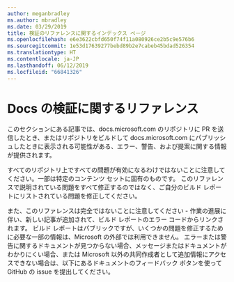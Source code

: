 ```yaml
---
author: meganbradley
ms.author: mbradley
ms.date: 03/29/2019
title: 検証のリファレンスに関するインデックス ページ
ms.openlocfilehash: e6e3622cbfd650f74f11a080926ce2b5c9e576b6
ms.sourcegitcommit: 1e53d17639277bebd89b2e7cabeb45bdad526354
ms.translationtype: HT
ms.contentlocale: ja-JP
ms.lasthandoff: 06/12/2019
ms.locfileid: "66841326"
---
```

# <a name="docs-validation-reference"></a>Docs の検証に関するリファレンス

このセクションにある記事では、docs.microsoft.com のリポジトリに PR を送信したとき、またはリポジトリをビルドして docs.microsoft.com にパブリッシュしたときに表示される可能性がある、エラー、警告、および提案に関する情報が提供されます。

すべてのリポジトリ上ですべての問題が有効になるわけではないことに注意してください。一部は特定のコンテンツ セットに固有のものです。 このリファレンスで説明されている問題をすべて修正するのではなく、ご自分のビルド レポートにリストされている問題を修正してください。

また、このリファレンスは完全ではないことに注意してください - 作業の進展に伴い、新しい記事が追加されて、ビルド レポートのエラー コードからリンクされます。 ビルド レポートはパブリックですが、いくつかの問題を修正するために必要な一部の情報は、Microsoft の外部では利用できません。 エラーまたは警告に関するドキュメントが見つからない場合、メッセージまたはドキュメントがわかりにくい場合、または Microsoft 以外の共同作成者として追加情報にアクセスできない場合は、以下にあるドキュメントのフィードバック ボタンを使って GitHub の issue を提出してください。